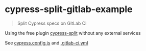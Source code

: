 # cypress-split-gitlab-example

> Split Cypress specs on GitLab CI

Using the free plugin [cypress-split](https://github.com/bahmutov/cypress-split) without any external services

See [cypress.config.js](./cypress.config.js) and [.gitlab-ci.yml](.gitlab-ci.yml)